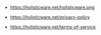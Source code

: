 

*	https://holisticware.net/holisticware.png

*	https://holisticware.net/privacy-policy

*	https://holisticware.net/terms-of-service
